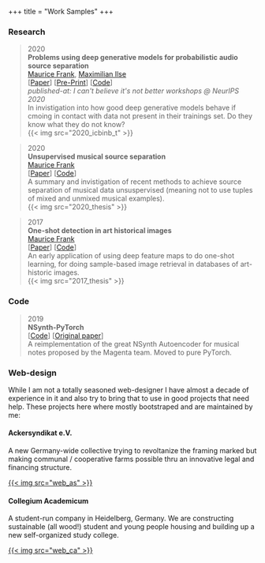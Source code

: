 +++
title = "Work Samples"
+++

### Research

> 2020  
> **Problems using deep generative models for probabilistic audio source separation**  
> [Maurice Frank](https://scholar.google.com/citations?user=jCHjpIsAAAAJ), [Maximilian Ilse](https://scholar.google.com/citations?user=KNJIRGkAAAAJ)  
> [[Paper](https://i-cant-believe-its-not-better.github.io/accepted_papers/)] [[Pre-Print](https://arxiv.org/abs/2011.01761)] [[Code](https://github.com/morris-frank/unsupervised-source-separation)]  
> _published-at: I can't believe it's not better workshops @ NeurIPS 2020_  
> In invistigation into how good deep generative models behave if cmoing in contact with data not present in their trainings set. Do they know what they do not know?  
> {{< img src="2020_icbinb_t" >}}

> 2020  
> **Unsupervised musical source separation**  
> [Maurice Frank](https://scholar.google.com/citations?user=jCHjpIsAAAAJ)  
> [[Paper](https://raw.githubusercontent.com/morris-frank/thesis-tex/master/main.pdf)] [[Code](https://github.com/morris-frank/unsupervised-source-separation)]  
> A summary and invistigation of recent methods to achieve source separation of musical data unsuspervised (meaning not to use tuples of mixed and unmixed musical examples).  
> {{< img src="2020_thesis" >}}

> 2017  
> **One-shot detection in art historical images**  
> [Maurice Frank](https://scholar.google.com/citations?user=jCHjpIsAAAAJ)  
> [[Paper](https://raw.githubusercontent.com/morris-frank/ba_latex/master/thesis.pdf)] [[Code](https://github.com/morris-frank/bachelor-thesis)]  
> An early application of using deep feature maps to do one-shot learning, for doing sample-based image retrieval in databases of art-historic images.  
> {{< img src="2017_thesis" >}}

### Code

> 2019  
> **NSynth-PyTorch**  
> [[Code](https://github.com/morris-frank/nsynth-pytorch)] [[Original paper](https://arxiv.org/abs/1704.01279)]  
> A reimplementation of the great NSynth Autoencoder for musical notes proposed by the Magenta team. Moved to pure PyTorch.

### Web-design

While I am not a totally seasoned web-designer I have almost a decade of experience in it and also try to bring that to use in good projects that need help. These projects here where mostly bootstraped and are maintained by me:

<div class="flex">
    <div class="card">
        <div>
            <h4>Ackersyndikat e.V.</h4>
            <p>A new Germany-wide collective trying to revoltanize the framing marked but making communal / cooperative farms possible thru an innovative legal and financing structure.</p>
        </div>
        <a href="https://ackersyndikat.org">{{< img src="web_as" >}}</a>
    </div>
    <div class="card">
        <div>
            <h4>Collegium Academicum</h4>
            <p>A student-run company in Heidelberg, Germany. We are constructing sustainable (all wood!) student and young people housing and building up a new self-organized study college.</p>
        </div>
        <a href="https://collegiumacademicum.org">{{< img src="web_ca" >}}</a>
    </div>
</div>
